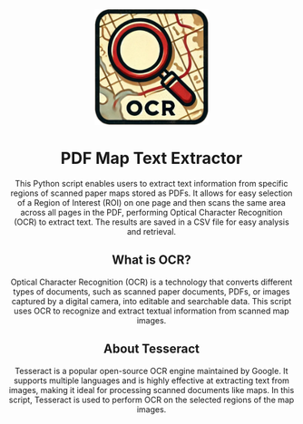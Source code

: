 <div align="center">
  <img src="logo.png" alt="Project Logo" width="200"/>
</div>

<div align="center">

# PDF Map Text Extractor

This Python script enables users to extract text information from specific regions of scanned paper maps stored as PDFs. It allows for easy selection of a Region of Interest (ROI) on one page and then scans the same area across all pages in the PDF, performing Optical Character Recognition (OCR) to extract text. The results are saved in a CSV file for easy analysis and retrieval.

## What is OCR?
Optical Character Recognition (OCR) is a technology that converts different types of documents, such as scanned paper documents, PDFs, or images captured by a digital camera, into editable and searchable data. This script uses OCR to recognize and extract textual information from scanned map images.

## About Tesseract
Tesseract is a popular open-source OCR engine maintained by Google. It supports multiple languages and is highly effective at extracting text from images, making it ideal for processing scanned documents like maps. In this script, Tesseract is used to perform OCR on the selected regions of the map images.
